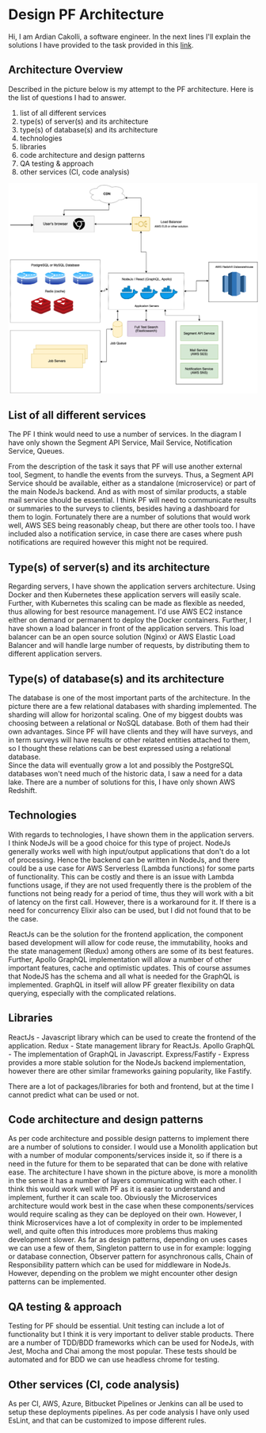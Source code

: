 # Design PF Architecture

Hi, I am Ardian Cakolli, a software engineer. In the next lines I'll explain the solutions I have provided to the task provided in this [link](https://www.notion.so/Design-Product-Feedback-architecture-b5eff97ff2ac479cacc337103804ee13#da6527627865478d9762f9c32a9bbe99).

## Architecture Overview

Described in the picture below is my attempt to the PF architecture. Here is the list of questions I had to answer.

1. list of all different services
2. type(s) of server(s) and its architecture
3. type(s) of database(s) and its architecture
4. technologies
5. libraries
6. code architecture and design patterns
7. QA testing & approach
8. other services (CI, code analysis)

![PF Architecture](https://github.com/ardian-c/note-taking-app/blob/master/assets/Product-Feedback-Architecture.png)

## List of all different services

The PF I think would need to use a number of services. In the diagram I have only shown the Segment API Service, Mail Service, Notification Service, Queues.

From the description of the task it says that PF will use another external tool, Segment, to handle the events from the surveys. Thus, a Segment API Service should be available, either as a standalone (microservice) or part of the main NodeJs backend. And as with most of similar products, a stable mail service should be essential. I think PF will need to communicate results or summaries to the surveys to clients, besides having a dashboard for them to login. Fortunately there are a number of solutions that would work well, AWS SES being reasonably cheap, but there are other tools too. I have included also a notification service, in case there are cases where push notifications are required however this might not be required.

## Type(s) of server(s) and its architecture

Regarding servers, I have shown the application servers architecture. Using Docker and then Kubernetes these application servers will easily scale. Further, with Kubernetes this scaling can be made as flexible as needed, thus allowing for best resource management. I'd use AWS EC2 instance either on demand or permanent to deploy the Docker containers. Further, I have shown a load balancer in front of the application servers. This load balancer can be an open source solution (Nginx) or AWS Elastic Load Balancer and will handle large number of requests, by distributing them to different application servers.

## Type(s) of database(s) and its architecture

The database is one of the most important parts of the architecture. In the picture there are a few relational databases with sharding implemented. The sharding will allow for horizontal scaling. One of my biggest doubts was choosing between a relational or NoSQL database. Both of them had their own advantages. Since PF will have clients and they will have surveys, and in term surveys will have results or other related entities attached to them, so I thought these relations can be best expressed using a relational database.  
Since the data will eventually grow a lot and possibly the PostgreSQL databases won't need much of the historic data, I saw a need for a data lake. There are a number of solutions for this, I have only shown AWS Redshift.

## Technologies

With regards to technologies, I have shown them in the application servers. I think NodeJs will be a good choice for this type of project. NodeJs generally works well with high input/output applications that don't do a lot of processing. Hence the backend can be written in NodeJs, and there could be a use case for AWS Serverless (Lambda functions) for some parts of functionality. This can be costly and there is an issue with Lambda functions usage, if they are not used frequently there is the problem of the functions not being ready for a period of time, thus they will work with a bit of latency on the first call. However, there is a workaround for it.
If there is a need for concurrency Elixir also can be used, but I did not found that to be the case.

ReactJs can be the solution for the frontend application, the component based development will allow for code reuse, the immutability, hooks and the state management (Redux) among others are some of its best features. Further, Apollo GraphQL implementation will allow a number of other important features, cache and optimistic updates. This of course assumes that NodeJS has the schema and all what is needed for the GraphQL is implemented. GraphQL in itself will allow PF greater flexibility on data querying, especially with the complicated relations.

## Libraries

ReactJs - Javascript library which can be used to create the frontend of the application.
Redux - State management library for ReactJs.
Apollo GraphQL - The implementation of GraphQL in Javascript.
Express/Fastify - Express provides a more stable solution for the NodeJs backend implementation, however there are other similar frameworks gaining popularity, like Fastify.

There are a lot of packages/libraries for both and frontend, but at the time I cannot predict what can be used or not.

## Code architecture and design patterns

As per code architecture and possible design patterns to implement there are a number of solutions to consider. I would use a Monolith application but with a number of modular components/services inside it, so if there is a need in the future for them to be separated that can be done with relative ease. The architecture I have shown in the picture above, is more a monolith in the sense it has a number of layers communicating with each other. I think this would work well with PF as it is easier to understand and implement, further it can scale too.
Obviously the Microservices architecture would work best in the case when these components/services would require scaling as they can be deployed on their own. However, I think Microservices have a lot of complexity in order to be implemented well, and quite often this introduces more problems thus making development slower.
As far as design patterns, depending on uses cases we can use a few of them, Singleton pattern to use in for example: logging or database connection, Observer pattern for asynchronous calls, Chain of Responsibility pattern which can be used for middleware in NodeJs. However, depending on the problem we might encounter other design patterns can be implemented.

## QA testing & approach

Testing for PF should be essential. Unit testing can include a lot of functionality but I think it is very important to deliver stable products. There are a number of TDD/BDD frameworks which can be used for NodeJs, with Jest, Mocha and Chai among the most popular. These tests should be automated and for BDD we can use headless chrome for testing.

## Other services (CI, code analysis)

As per CI, AWS, Azure, Bitbucket Pipelines or Jenkins can all be used to setup these deployments pipelines. As per code analysis I have only used EsLint, and that can be customized to impose different rules.

